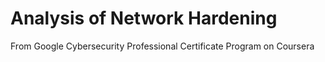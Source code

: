 # Analysis of Network Hardening
From Google Cybersecurity Professional Certificate Program on Coursera
